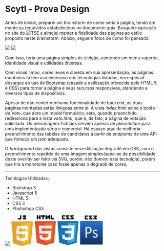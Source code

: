 # Scytl - Prova Design


Antes de iniciar, preparei um brainstorm de como seria a página, tendo em mente os requistitos estabelecidos no documento guia. Busquei inspiração no site do ![TSE](http://www.tse.jus.br/eleicoes/eleicoes-2018) e almejei manter a fidelidade das páginas ao estilo proposto neste brainstorm. Abaixo, seguem fotos de como foi pensado:

<img src="https://i.imgur.com/i8KoQbU.jpg" width="300"/>
<img src="https://i.imgur.com/Wrh2Fl8.jpg" width="300"/>

Com isso, teria uma página simples de eleição, contendo um menu superior, identidade visual e utilidades diversas.

Com visual limpo, cores leves e clareza em sua apresentação, as páginas montadas fazem uso extensivo das tecnologias listadas, em especial destaque ao uso de Bootstrap (casado a estilização oferecida pelo HTML 5 
e CSS) para tornar a página e seus recursos responsivos, atendendo a diversos tipos de dispositivos.

Apesar de não conter nenhuma funcionalidade de backend, as duas páginas montadas estão linkadas entre si. A vista *index.html* exibe o botão de Voto, que abre um modal formulário; este, quando preenchido, redireciona para a vista *voto.html*, que é, de fato, a página de votação solicitada. Os personagens fictícios servem apenas de *placeholder* para uma implementação séria e comercial. Há espaço aqui de melhoria: preenchimento das tabelas de candidatos a partir de *endpoints* de uma API que forneça um *json* adequado.

O *background* das vistas consiste em estilização degradê em CSS, com o preenchimento repetido de uma imagem simples(sabe-se da possibilidade deste *overlay* ser feito via SVG, porém, não domino esta tecnolgia), porém que tira a monotonia caso fosse apenas o degradê de cores.
_________________

Tecnlogias Utilizadas:

- Bootstrap 3
- Javascript 5
- HTML 5
- CSS 3
- Photoshop CS3

<img src="http://pluspng.com/img-png/bootstrap-logo-png-alternate-image-for-bootstrap-480.png" width="300"/>
<img src="https://raw.githubusercontent.com/Loiretz/scytlavaliacao/master/tecnlogias.png" width="300"/>
